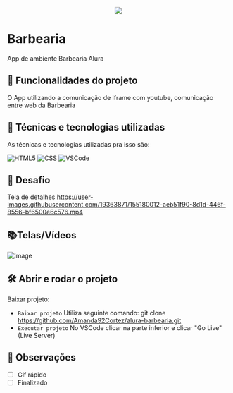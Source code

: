 <p align="center"> <img src="http://img.shields.io/static/v1?label=STATUS_GERAL&message=FINALIZADA&color=RED&style=for-the-badge" #vitrinedev/> </p>

# Barbearia
App de ambiente Barbearia Alura

## 🔨 Funcionalidades do projeto
O App utilizando a comunicação de iframe com youtube, comunicação entre web da Barbearia

## :bookmark_tabs: Técnicas e tecnologias utilizadas
As técnicas e tecnologias utilizadas pra isso são:

![HTML5](https://img.shields.io/badge/HTML-e06b12?style=for-the-badge&logo=html5&logoColor=white)
![CSS](https://img.shields.io/badge/CSS-1283e0?&style=for-the-badge&logo=css3&logoColor=white)
![VSCode](https://img.shields.io/badge/-VSCode-007ACC?style=for-the-badge&logo=visual-studio-code&logoColor=white)

## 🎯 Desafio
Tela de detalhes
https://user-images.githubusercontent.com/19363871/155180012-aeb51f90-8d1d-446f-8556-bf6500e6c576.mp4

## 📚Telas/Vídeos
![image](https://github.com/Amanda92Cortez/alura-barbearia/assets/19363871/aab6f5e1-1d74-4f3b-b098-082abe86fd5d)

## 🛠️ Abrir e rodar o projeto
Baixar projeto:
- ` Baixar projeto ` Utiliza seguinte comando: git clone https://github.com/Amanda92Cortez/alura-barbearia.git
- ` Executar projeto ` No VSCode clicar na parte inferior e clicar "Go Live" (Live Server)

## 🔎 Observações
- [ ] Gif rápido
- [ ] Finalizado

